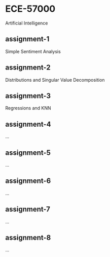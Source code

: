 # ECE-57000
Artificial Intelligence

## assignment-1
Simple Sentiment Analysis

## assignment-2
Distributions and Singular Value Decomposition

## assignment-3
Regressions and KNN

## assignment-4
...

## assignment-5
...

## assignment-6
...

## assignment-7
...

## assignment-8
...
